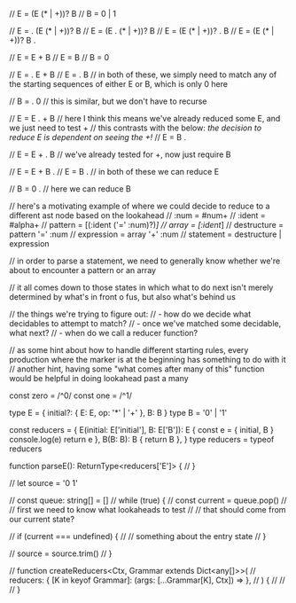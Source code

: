 // E = (E (* | +))? B
// B = 0 | 1

// E = . (E (* | +))? B
// E = (E . (* | +))? B
// E = (E (* | +))? . B
// E = (E (* | +))? B .


// E = E + B
// E = B
// B = 0


// E = . E + B
// E = . B
// in both of these, we simply need to match any of the starting sequences of either E or B, which is only 0 here

// B = . 0
// this is similar, but we don't have to recurse

// E = E . + B
// here I think this means we've already reduced some E, and we just need to test +
// this contrasts with the below: *the decision to reduce E is dependent on seeing the +!*
// E = B .

// E = E + . B
// we've already tested for +, now just require B

// E = E + B .
// E = B .
// in both of these we can reduce E

// B = 0 .
// here we can reduce B





// here's a motivating example of where we could decide to reduce to a different ast node based on the lookahead
// :num = #num+
// :ident = #alpha+
// pattern = [(:ident ('=' :num)?)*]
// array = [:ident*]
// destructure = pattern '=' :num
// expression = array '+' :num
// statement = destructure | expression

// in order to parse a statement, we need to generally know whether we're about to encounter a pattern or an array

// it all comes down to those states in which what to do next isn't merely determined by what's in front o fus, but also what's behind us




// the things we're trying to figure out:
// - how do we decide what decidables to attempt to match?
// - once we've matched some decidable, what next?
// - when do we call a reducer function?


// as some hint about how to handle different starting rules, every production where the marker is at the beginning has something to do with it
// another hint, having some "what comes after many of this" function would be helpful in doing lookahead past a many



const zero = /^0/
const one = /^1/

type E = { initial?: { E: E, op: '*' | '+' }, B: B }
type B = '0' | '1'

const reducers = {
  E(initial: E['initial'], B: E['B']): E {
    const e = { initial, B }
    console.log(e)
    return e
  },
  B(B: B): B {
    return B
  },
}
type reducers = typeof reducers


function parseE(): ReturnType<reducers['E']> {
  //
}



// let source = '0 1'

// const queue: string[] = []
// while (true) {
//  const current = queue.pop()
//  // first we need to know what lookaheads to test
//  // that should come from our current state?

//  if (current === undefined) {
//    // something about the entry state
//  }

//  source = source.trim()
// }

// function createReducers<Ctx, Grammar extends Dict<any[]>>(
//  reducers: { [K in keyof Grammar]: (args: [...Grammar[K], Ctx]) =>  },
// ) {
//  //
// }
